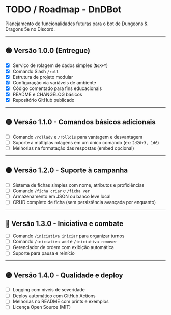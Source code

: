 ﻿# TODO / Roadmap - DnDBot

Planejamento de funcionalidades futuras para o bot de Dungeons & Dragons 5e no Discord.

---

## 🟢 Versão 1.0.0 (Entregue)
- [x] Serviço de rolagem de dados simples (`NdX+Y`)
- [x] Comando Slash `/roll`
- [x] Estrutura de projeto modular
- [x] Configuração via variáveis de ambiente
- [x] Código comentado para fins educacionais
- [x] README e CHANGELOG básicos
- [x] Repositório GitHub publicado

---

## 🟡 Versão 1.1.0 - Comandos básicos adicionais

- [ ] Comando `/rolladv` e `/rolldis` para vantagem e desvantagem
- [ ] Suporte a múltiplas rolagens em um único comando (ex: `2d20+3, 1d6`)
- [ ] Melhorias na formatação das respostas (embed opcional)

---

## 🟠 Versão 1.2.0 - Suporte à campanha

- [ ] Sistema de fichas simples com nome, atributos e proficiências
- [ ] Comando `/ficha criar` e `/ficha ver`
- [ ] Armazenamento em JSON ou banco leve local
- [ ] CRUD completo de ficha (sem persistência avançada por enquanto)

---

## 🔵 Versão 1.3.0 - Iniciativa e combate

- [ ] Comando `/iniciativa iniciar` para organizar turnos
- [ ] Comando `/iniciativa add` e `/iniciativa remover`
- [ ] Gerenciador de ordem com exibição automática
- [ ] Suporte para pausa e reinício

---

## 🟣 Versão 1.4.0 - Qualidade e deploy

- [ ] Logging com níveis de severidade
- [ ] Deploy automático com GitHub Actions
- [ ] Melhorias no README com prints e exemplos
- [ ] Licença Open Source (MIT)
